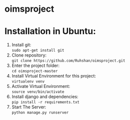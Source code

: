# oimsproject
# Installation in Ubuntu:
1. Install git:  
   `sudo apt-get install git`
2. Clone repository:  
   `git clone https://github.com/Ruhshan/oimsproject.git`
3. Enter the project folder:  
   `cd oimsproject-master`
4. Install Virtual Environment for this project:  
   `virtualenv venv`
5. Activate Virtual Environment:  
   `source venv/bin/activate`
4. Install django and dependencies:  
   `pip install -r requirements.txt`
5. Start The Server:  
   `python manage.py runserver
`
